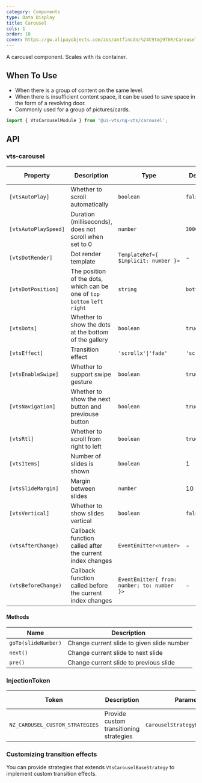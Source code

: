 ```yaml
---
category: Components
type: Data Display
title: Carousel
cols: 1
order: 18
cover: https://gw.alipayobjects.com/zos/antfincdn/%24C9tmj978R/Carousel.svg
---
```


A carousel component. Scales with its container.

## When To Use

- When there is a group of content on the same level.
- When there is insufficient content space, it can be used to save space in the form of a revolving door.
- Commonly used for a group of pictures/cards.

```ts
import { VtsCarouselModule } from '@ui-vts/ng-vts/carousel';
```

## API

### vts-carousel

| Property | Description | Type | Default | Global Config |
| -------- | ----------- | ---- | ------- | ------------- |
| `[vtsAutoPlay]` | Whether to scroll automatically | `boolean` | `false` | ✅ |
| `[vtsAutoPlaySpeed]` | Duration (milliseconds), does not scroll when set to 0 | `number` | `3000` | ✅ |
| `[vtsDotRender]` | Dot render template | `TemplateRef<{ $implicit: number }>` | - |
| `[vtsDotPosition]` | The position of the dots, which can be one of `top` `bottom` `left` `right` | `string` | `bottom` | ✅ |
| `[vtsDots]` | Whether to show the dots at the bottom of the gallery | `boolean` | `true` | ✅ |
| `[vtsEffect]` | Transition effect | `'scrollx'\|'fade'` | `'scrollx'` | ✅ |
| `[vtsEnableSwipe]` | Whether to support swipe gesture | `boolean` | `true` | ✅ |
| `[vtsNavigation]` | Whether to show the next button and previouse button | `boolean` | `true` | ✅ |
| `[vtsRtl]` | Whether to scroll from right to left | `boolean` | `true` | ✅ |
| `[vtsItems]` | Number of slides is shown | `boolean` | 1 | ✅ |
| `[vtsSlideMargin]` | Margin between slides | `number` | 10 | ✅ |
| `[vtsVertical]` | Whether to show slides vertical | `boolean` | `false` | ✅ |
| `(vtsAfterChange)` | Callback function called after the current index changes | `EventEmitter<number>` | - |
| `(vtsBeforeChange)` | Callback function called before the current index changes | `EventEmitter{ from: number; to: number }>` | - |

#### Methods

| Name | Description |
| ---- | ----------- |
| `goTo(slideNumber)` | Change current slide to given slide number |
| `next()` | Change current slide to next slide |
| `pre()` | Change current slide to previous slide |

### InjectionToken

| Token | Description | Parameters | Default Value |
| ----- | --- | ---- | --- |
| `NZ_CAROUSEL_CUSTOM_STRATEGIES` | Provide custom transitioning strategies | `CarouselStrategyRegistryItem[]` | - |

### Customizing transition effects

You can provide strategies that extends `VtsCarouselBaseStrategy` to implement custom transition effects.
